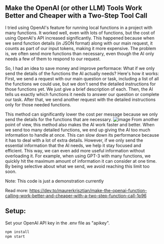 
## Make the OpenAI (or other LLM) Tools Work Better and Cheaper with a Two-Step Tool Call

I tried using OpenAI's feature for running local functions in a project with many functions. It worked well, even with lots of functions, but the cost of using OpenAI's API increased significantly. This happened because when we send function details (in JSON format) along with our main request, it counts as part of our input tokens, making it more expensive. The problem is, we often send more functions than necessary, even though the AI only needs a few of them to respond to our request.

So, I had an idea to save money and improve performace: What if we only send the details of the functions the AI actually needs? Here's how it works: First, we send a request with our main question or task, including a list of all the functions we could use, but we don't send the detailed instructions for those functions yet. We just give a brief description of each. Then, the AI tells us exactly which functions it needs to answer our question or complete our task. After that, we send another request with the detailed instructions only for those needed functions.

This method can significantly lower the cost per message because we only send the details for the functions that are necessary.
![image](https://github.com/MaurerKrisztian/two-step-llm-tool-call/assets/48491140/ce822855-5b9e-4094-96fa-89117b50bd46)
From another point of view, this method also makes the AI work faster and better. When we send too many detailed functions, we end up giving the AI too much information to handle at once. This can slow down its performance because it has to deal with a lot of extra details. However, if we only send the essential information that the AI needs, we help it stay focused and efficient. This way, we can even add more useful information without overloading it. For example, when using GPT-3 with many functions, we quickly hit the maximum amount of information it can consider at one time. By being selective about what we send, we avoid reaching this limit too soon.

Note: This code is just a demonstration currently

Read more: https://dev.to/maurerkrisztian/make-the-openai-function-calling-work-better-and-cheaper-with-a-two-step-function-call-1p96


## Setup:
Set your OpenAI API key in the .env file as "apikey".
```sh
npm install
npm start
```
